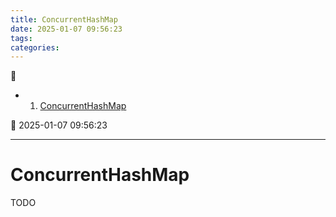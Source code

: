 ```yaml
---
title: ConcurrentHashMap
date: 2025-01-07 09:56:23
tags: 
categories: 
---
```



💠

- 1. [ConcurrentHashMap](#concurrenthashmap)

💠 2025-01-07 09:56:23
****************************************
# ConcurrentHashMap
TODO
